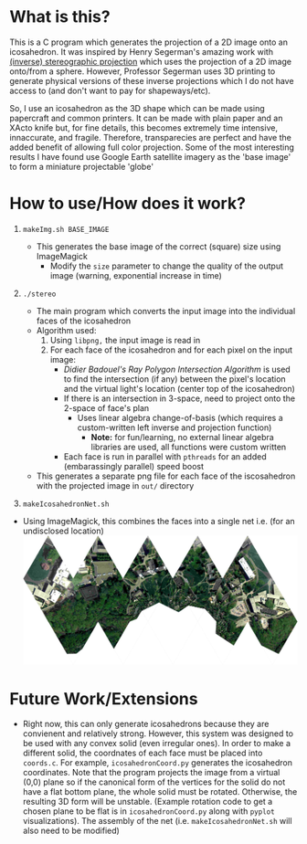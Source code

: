 # What is this?

This is a C program which generates the projection of a 2D image onto an icosahedron. It was inspired by Henry Segerman's amazing work with [(inverse) stereographic projection](https://www.youtube.com/watch?v=lbUOScpu0ws) which uses the projection of a 2D image onto/from a sphere. However, Professor Segerman uses 3D printing to generate physical versions of these inverse projections which I do not have access to (and don't want to pay for shapeways/etc).

So, I use an icosahedron as the 3D shape which can be made using papercraft and common printers. It can be made with plain paper and an XActo knife but, for fine details, this becomes extremely time intensive, innaccurate, and fragile. Therefore, transparecies are perfect and have the added benefit of allowing full color projection. Some of the most interesting results I have found use Google Earth satellite imagery as the 'base image' to form a miniature projectable 'globe' 

# How to use/How does it work?

1. `makeImg.sh BASE_IMAGE`
    - This generates the base image of the correct (square) size using ImageMagick
        - Modify the `size` parameter to change the quality of the output image (warning, exponential increase in time)

2. `./stereo`
    - The main program which converts the input image into the individual faces of the icosahedron
    - Algorithm used:
      1. Using `libpng,` the input image is read in
      2. For each face of the icosahedron and for each pixel on the input image:
          - *Didier Badouel's Ray Polygon Intersection Algorithm* is used to find the intersection (if any) between the pixel's location and the virtual light's location (center top of the icosahedron)
          - If there is an intersection in 3-space, need to project onto the 2-space of face's plan
              - Uses linear algebra change-of-basis (which requires a custom-written left inverse and projection function)
                -  **Note:** for fun/learning, no external linear algebra libraries are used, all functions were custom written
          - Each face is run in parallel with `pthreads` for an added (embarassingly parallel) speed boost
    - This generates a separate png file for each face of the iscosahedron with the projected image in `out/` directory

3. `makeIcosahedronNet.sh`
  - Using ImageMagick, this combines the faces into a single net i.e. (for an undisclosed location)
     ![Example Output Net](https://github.com/JZL/stereographic/blob/master/net.jpg)

# Future Work/Extensions

 - Right now, this can only generate icosahedrons because they are convienent and relatively strong. However, this system was designed to be used with any convex solid (even irregular ones). In order to make a different solid, the coordnates of each face must be placed into `coords.c`. For example, `icosahedronCoord.py` generates the icosahedron coordinates. Note that the program projects the image from a virtual (0,0) plane so if the canonical form of the vertices for the solid do not have a flat bottom plane, the whole solid must be rotated. Otherwise, the resulting 3D form will be unstable. (Example rotation code to get a chosen plane to be flat is in `icosahedronCoord.py` along with `pyplot` visualizations). The assembly of the net (i.e. `makeIcosahedronNet.sh` will also need to be modified)
